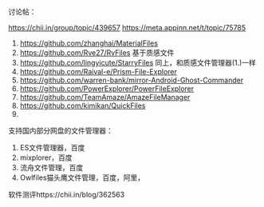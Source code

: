 讨论帖：

https://chii.in/group/topic/439657
https://meta.appinn.net/t/topic/75785

1. https://github.com/zhanghai/MaterialFiles
2. https://github.com/Rve27/RvFiles 基于质感文件
3. https://github.com/lingyicute/StarryFiles 同上，和质感文件管理器(1.)一样
4. https://github.com/Raival-e/Prism-File-Explorer
5. https://github.com/warren-bank/mirror-Android-Ghost-Commander
6. https://github.com/PowerExplorer/PowerFileExplorer
7. https://github.com/TeamAmaze/AmazeFileManager
8. https://github.com/kimikan/QuickFiles
9.

支持国内部分网盘的文件管理器：
1. ES文件管理器，百度
2. mixplorer，百度
3. 流舟文件管理，百度
4. Owlfiles猫头鹰文件管理，百度，阿里，

软件测评https://chii.in/blog/362563
